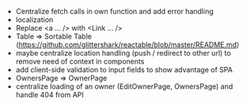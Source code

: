 * Centralize fetch calls in own function and add error handling
* localization
* Replace <a ... /> with <Link ... />
* Table => Sortable Table (https://github.com/glittershark/reactable/blob/master/README.md)
* maybe centralize location handling (push / redirect to other url) to remove need of context in components
* add client-side validation to input fields to show advantage of SPA 
* OwnersPage => OwnerPage
* centralize loading of an owner (EditOwnerPage, OwnersPage) and handle 404 from API

 